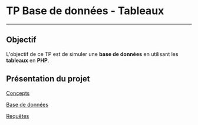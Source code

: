 # TP Base de données - Tableaux

---
## Objectif
L'objectif de ce TP est de simuler une **base de données** en utilisant les **tableaux** en **PHP**.    


## Présentation du projet

[Concepts](./documentation/concepts.md)

[Base de données](./documentation/database.md)

[Requêtes](./documentation/requetes.md)











